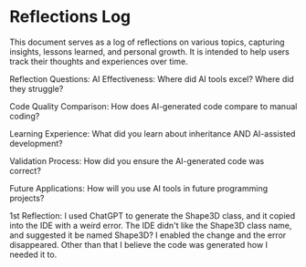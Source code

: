 # Reflections Log

This document serves as a log of reflections on various topics, capturing insights, lessons learned, and personal growth. It is intended to help users track their thoughts and experiences over time.

Reflection Questions:
AI Effectiveness: Where did AI tools excel? Where did they struggle?

Code Quality Comparison: How does AI-generated code compare to manual coding?

Learning Experience: What did you learn about inheritance AND AI-assisted development?

Validation Process: How did you ensure the AI-generated code was correct?

Future Applications: How will you use AI tools in future programming projects?


1st Reflection:
I used ChatGPT to generate the Shape3D class, and it copied into the IDE with a weird error. The
IDE didn't like the Shape3D class name, and suggested it be named Shape3D? I enabled the change and
the error disappeared. Other than that I believe the code was generated how I needed it to.